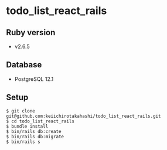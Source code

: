 # todo_list_react_rails

## Ruby version
- v2.6.5

## Database
- PostgreSQL 12.1

## Setup
```
$ git clone git@github.com:keiichirotakahashi/todo_list_react_rails.git
$ cd todo_list_react_rails
$ bundle install
$ bin/rails db:create
$ bin/rails db:migrate
$ bin/rails s
```
